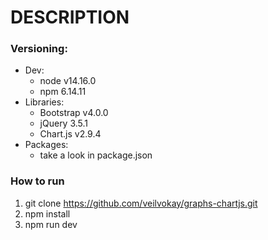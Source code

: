 # DESCRIPTION

### Versioning:

- Dev:
  - node v14.16.0
  - npm 6.14.11
- Libraries:
  - Bootstrap v4.0.0
  - jQuery 3.5.1
  - Chart.js v2.9.4
- Packages:
  - take a look in package.json

### How to run

1. git clone https://github.com/veilvokay/graphs-chartjs.git
2. npm install
3. npm run dev

